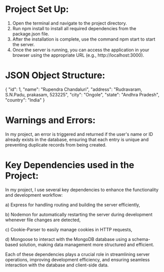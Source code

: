 # Project Set Up:

1. Open the terminal and navigate to the project directory.
2. Run npm install to install all required dependencies from the package.json file.
3. After the installation is complete, use the command npm start to start the server.
4. Once the server is running, you can access the application in your browser using the appropriate URL (e.g., http://localhost:3000).

# JSON Object Structure:

{
"id": 1,
"name": "Rupendra Chandaluri",
"address": "Rudravaram, S.N.Padu, prakasam, 523225",
"city": "Ongole",
"state": "Andhra Pradesh",
"country": "India"
}


# Warnings and Errors:

In my project, an error is triggered and returned if the user's name or ID already exists in the database, ensuring that each entry is unique and preventing duplicate records from being created.

# Key Dependencies used in the Project:

In my project, I use several key dependencies to enhance the functionality and development workflow:

a) Express for handling routing and building the server efficiently,

b) Nodemon for automatically restarting the server during development whenever file changes are detected,

c) Cookie-Parser to easily manage cookies in HTTP requests,

d) Mongoose to interact with the MongoDB database using a schema-based solution, making data management more structured and efficient.

<!-- a) Express: This is a flexible and lightweight web framework for Node.js, which simplifies the process of setting up routes, middleware, and handling HTTP requests and responses. It serves as the backbone of my server-side application, making it easier to manage the app’s structure and logic.

b) Nodemon: Nodemon is a development tool that automatically monitors changes in my source files and restarts the server whenever it detects any modifications. This eliminates the need to manually stop and start the server during development, greatly improving productivity and reducing development time.

c) Cookie-Parser: This middleware parses cookies attached to client requests, making it simple to read and manipulate cookies in the Express framework. It’s essential for managing user sessions, authentication, and storing small pieces of user information across multiple requests.

d) Mongoose: Mongoose provides a robust and schema-based solution for managing MongoDB databases. It allows me to define models for my data, perform validation, and handle complex queries more easily. It integrates well with Express and ensures data consistency within the MongoDB database, while also offering rich features like middleware, schema types, and population (joining documents). -->

Each of these dependencies plays a crucial role in streamlining server operations, improving development efficiency, and ensuring seamless interaction with the database and client-side data.
